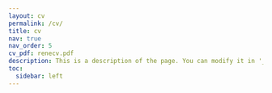 ```yaml
---
layout: cv
permalink: /cv/
title: cv
nav: true
nav_order: 5
cv_pdf: renecv.pdf
description: This is a description of the page. You can modify it in '_pages/cv.md'. You can also change or remove the top pdf download button.
toc:
  sidebar: left
---
```

